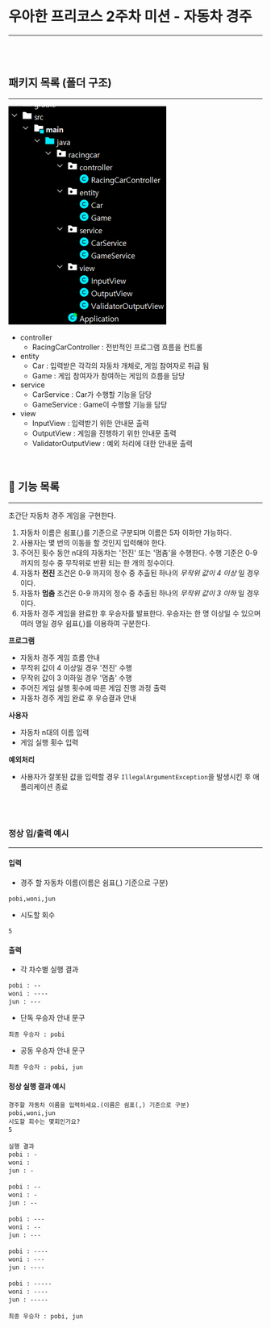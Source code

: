 # 우아한 프리코스 2주차 미션 - 자동차 경주

---
<br><br>
## 패키지 목록 (폴더 구조)

---
![img.png](img.png)
- controller
  - RacingCarController : 전반적인 프로그램 흐름을 컨트롤
- entity
  - Car : 입력받은 각각의 자동차 개체로, 게임 참여자로 취급 됨
  - Game : 게임 참여자가 참여하는 게임의 흐름을 담당
- service
  - CarService : Car가 수행할 기능을 담당
  - GameService : Game이 수행할 기능을 담당
- view
  - InputView : 입력받기 위한 안내문 출력
  - OutputView : 게임을 진행하기 위한 안내문 출력
  - ValidatorOutputView : 예외 처리에 대한 안내문 출력

<br>

## 🚀 기능 목록

---
초간단 자동차 경주 게임을 구현한다.
1. 자동차 이름은 쉼표(,)를 기준으로 구분되며 이름은 5자 이하만 가능하다.
2. 사용자는 몇 번의 이동을 할 것인지 입력해야 한다.
3. 주어진 횟수 동안 n대의 자동차는 '전진' 또는 '멈춤'을 수행한다. 
   수행 기준은 0-9 까지의 정수 중 무작위로 반환 되는 한 개의 정수이다.
4. 자동차 **전진** 조건은 0-9 까지의 정수 중 추출된 하나의 *무작위 값이 4 이상* 일 경우이다.
5. 자동차 **멈춤** 조건은 0-9 까지의 정수 중 추출된 하나의 *무작위 값이 3 이하* 일 경우이다.
6. 자동차 경주 게임을 완료한 후 우승자를 발표한다. 우승자는 한 명 이상일 수 있으며 여러 명일 경우 쉼표(,)를 이용하여 구분한다.

**프로그램**
- 자동차 경주 게임 흐름 안내
- 무작위 값이 4 이상일 경우 '전진' 수행
- 무작위 값이 3 이하일 경우 '멈춤' 수행
- 주어진 게임 실행 횟수에 따른 게임 진행 과정 출력
- 자동차 경주 게임 완료 후 우승결과 안내

**사용자**
- 자동차 n대의 이름 입력
- 게임 실행 횟수 입력

**예외처리**
- 사용자가 잘못된 값을 입력할 경우 `IllegalArgumentException`을 발생시킨 후 애플리케이션 종료

<br><br>
### 정상 입/출력 예시

---

#### 입력

- 경주 할 자동차 이름(이름은 쉼표(,) 기준으로 구분)

```
pobi,woni,jun
```

- 시도할 회수

```
5
```

#### 출력

- 각 차수별 실행 결과

```
pobi : --
woni : ----
jun : ---
```

- 단독 우승자 안내 문구

```
최종 우승자 : pobi
```

- 공동 우승자 안내 문구

```
최종 우승자 : pobi, jun
```

#### 정상 실행 결과 예시

```
경주할 자동차 이름을 입력하세요.(이름은 쉼표(,) 기준으로 구분)
pobi,woni,jun
시도할 회수는 몇회인가요?
5

실행 결과
pobi : -
woni : 
jun : -

pobi : --
woni : -
jun : --

pobi : ---
woni : --
jun : ---

pobi : ----
woni : ---
jun : ----

pobi : -----
woni : ----
jun : -----

최종 우승자 : pobi, jun
```

